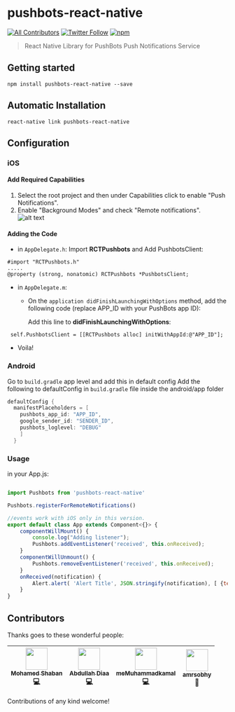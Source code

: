 # pushbots-react-native

[![All Contributors](https://img.shields.io/badge/all_contributors-4-orange.svg?style=flat-square)](#contributors)
[![Twitter Follow](https://img.shields.io/twitter/follow/pushbots.svg?style=social&label=Follow&style=plastic)](https://twitter.com/pushbots)
[![npm](https://img.shields.io/npm/dw/localeval.svg)](https://www.npmjs.com/package/pushbots-react-native)

> React Native Library for PushBots Push Notifications Service
## Getting started

`npm install pushbots-react-native --save`

## Automatic Installation
`react-native link pushbots-react-native`

## Configuration

### iOS

#### Add Required Capabilities
1. Select the root project and then under Capabilities click to enable "Push Notifications".
2. Enable "Background Modes" and check "Remote notifications".
![alt text](https://user-images.githubusercontent.com/6784122/33188142-fdbb77f2-d09f-11e7-8506-feb8f3b66949.png)

#### Adding the Code

 * in `AppDelegate.h`:
Import **RCTPushbots** and Add PushbotsClient:

```objc
#import "RCTPushbots.h"
.....
@property (strong, nonatomic) RCTPushbots *PushbotsClient;
```

 * in `AppDelegate.m`:

  

    * On the `application didFinishLaunchingWithOptions` method, add the following code (replace APP_ID with your PushBots app ID):

       Add this line to **didFinishLaunchingWithOptions**:
```objc
 self.PushbotsClient = [[RCTPushbots alloc] initWithAppId:@"APP_ID"];
```

 * Voila!


### Android

Go to `build.gradle`  app level and add this in default config
Add the following to defaultConfig in `build.gradle` file inside the android/app folder

```gradle
defaultConfig {
  manifestPlaceholders = [
    pushbots_app_id: "APP_ID",
    google_sender_id: "SENDER_ID",
    pushbots_loglevel: "DEBUG"
    ]
  }
```


### Usage

in your App.js:


```javascript

import Pushbots from 'pushbots-react-native'

Pushbots.registerForRemoteNotifications()

//events work with iOS only in this version. 
export default class App extends Component<{}> {
	componentWillMount() {
		console.log("Adding listener");
		Pushbots.addEventListener('received', this.onReceived);
	}
	componentWillUnmount() {
		Pushbots.removeEventListener('received', this.onReceived);
	}
	onReceived(notification) {
		Alert.alert( 'Alert Title', JSON.stringify(notification), [ {text: 'Ask me later', onPress: () => console.log('Ask me later pressed')}, {text: 'Cancel', onPress: () => console.log('Cancel Pressed'), style: 'cancel'}, {text: 'OK', onPress: () => console.log('OK Pressed')}, ], { cancelable: false } )
	}
}

```

## Contributors

Thanks goes to these wonderful people:

<!-- ALL-CONTRIBUTORS-LIST:START - Do not remove or modify this section -->
| [<img src="https://avatars3.githubusercontent.com/u/644440?v=4" width="50px;"/><br /><sub><b>Mohamed Shaban</b></sub>](https://github.com/drmas)<br />💻| [<img src="https://avatars2.githubusercontent.com/u/733794?v=4" width="50px;"/><br /><sub><b>Abdullah Diaa</b></sub>](https://abdullahdiaa.com)<br />💻| [<img src="https://avatars2.githubusercontent.com/u/14788993?v=4" width="50px;"/><br /><sub><b>meMuhammadkamal</b></sub>](https://github.com/meMuhammadkamal)<br />💻| [<img src="https://avatars0.githubusercontent.com/u/6784122?v=4" width="50px;"/><br /><sub><b>amrsobhy</b></sub>](http://amrsobhy.com)<br /> 📖|
| :---: | :---: | :---: | :---: |
<!-- ALL-CONTRIBUTORS-LIST:END -->
Contributions of any kind welcome!

